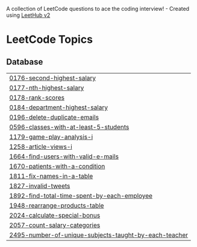 A collection of LeetCode questions to ace the coding interview! - Created using [LeetHub v2](https://github.com/arunbhardwaj/LeetHub-2.0)
<!---LeetCode Topics Start-->
# LeetCode Topics
## Database
|  |
| ------- |
| [0176-second-highest-salary](https://github.com/mariia080693/Leetcode/tree/master/0176-second-highest-salary) |
| [0177-nth-highest-salary](https://github.com/mariia080693/Leetcode/tree/master/0177-nth-highest-salary) |
| [0178-rank-scores](https://github.com/mariia080693/Leetcode/tree/master/0178-rank-scores) |
| [0184-department-highest-salary](https://github.com/mariia080693/Leetcode/tree/master/0184-department-highest-salary) |
| [0196-delete-duplicate-emails](https://github.com/mariia080693/Leetcode/tree/master/0196-delete-duplicate-emails) |
| [0596-classes-with-at-least-5-students](https://github.com/mariia080693/Leetcode/tree/master/0596-classes-with-at-least-5-students) |
| [1179-game-play-analysis-i](https://github.com/mariia080693/Leetcode/tree/master/1179-game-play-analysis-i) |
| [1258-article-views-i](https://github.com/mariia080693/Leetcode/tree/master/1258-article-views-i) |
| [1664-find-users-with-valid-e-mails](https://github.com/mariia080693/Leetcode/tree/master/1664-find-users-with-valid-e-mails) |
| [1670-patients-with-a-condition](https://github.com/mariia080693/Leetcode/tree/master/1670-patients-with-a-condition) |
| [1811-fix-names-in-a-table](https://github.com/mariia080693/Leetcode/tree/master/1811-fix-names-in-a-table) |
| [1827-invalid-tweets](https://github.com/mariia080693/Leetcode/tree/master/1827-invalid-tweets) |
| [1892-find-total-time-spent-by-each-employee](https://github.com/mariia080693/Leetcode/tree/master/1892-find-total-time-spent-by-each-employee) |
| [1948-rearrange-products-table](https://github.com/mariia080693/Leetcode/tree/master/1948-rearrange-products-table) |
| [2024-calculate-special-bonus](https://github.com/mariia080693/Leetcode/tree/master/2024-calculate-special-bonus) |
| [2057-count-salary-categories](https://github.com/mariia080693/Leetcode/tree/master/2057-count-salary-categories) |
| [2495-number-of-unique-subjects-taught-by-each-teacher](https://github.com/mariia080693/Leetcode/tree/master/2495-number-of-unique-subjects-taught-by-each-teacher) |
<!---LeetCode Topics End-->